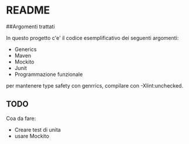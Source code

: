 # README

##Argomenti trattati

In questo progetto c'e' il codice esemplificativo dei seguenti argomenti:

* Generics
* Maven
* Mockito
* Junit
* Programmazione funzionale


per mantenere type safety con genrrics, compilare con -Xlint:unchecked.

## TODO
Coa da fare:

* Creare test di unita 
* usare Mockito
